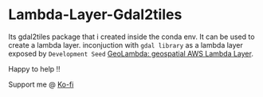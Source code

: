 # Lambda-Layer-Gdal2tiles
Its gdal2tiles package that i created inside the conda env. It can be used to create a lambda layer.
inconjuction with `gdal library` as a lambda layer exposed by `Development Seed`  [GeoLambda: geospatial AWS Lambda Layer](https://github.com/developmentseed/geolambda).

Happy to help !!

Support me @ [Ko-fi](Ko-fi.com/rubenrao79269)
